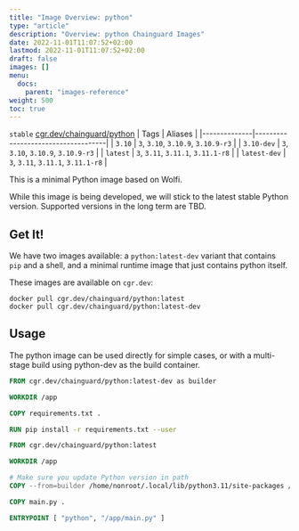 ```yaml
---
title: "Image Overview: python"
type: "article"
description: "Overview: python Chainguard Images"
date: 2022-11-01T11:07:52+02:00
lastmod: 2022-11-01T11:07:52+02:00
draft: false
images: []
menu:
  docs:
    parent: "images-reference"
weight: 500
toc: true
---
```


`stable` [cgr.dev/chainguard/python](https://github.com/chainguard-images/images/tree/main/images/python)
| Tags         | Aliases                            |
|--------------|------------------------------------|
| `3.10`       | `3`, `3.10`, `3.10.9`, `3.10.9-r3` |
| `3.10-dev`   | `3`, `3.10`, `3.10.9`, `3.10.9-r3` |
| `latest`     | `3`, `3.11`, `3.11.1`, `3.11.1-r8` |
| `latest-dev` | `3`, `3.11`, `3.11.1`, `3.11.1-r8` |



This is a minimal Python image based on Wolfi.

While this image is being developed, we will stick to the latest stable Python version. Supported versions in the long term are TBD.

## Get It!

We have two images available: a `python:latest-dev` variant that contains `pip` and a shell, and a minimal runtime image that just contains
python itself.

These images are available on `cgr.dev`:

```
docker pull cgr.dev/chainguard/python:latest
docker pull cgr.dev/chainguard/python:latest-dev
```

## Usage

The python image can be used directly for simple cases, or with a multi-stage build using python-dev as the build container.

```Dockerfile
FROM cgr.dev/chainguard/python:latest-dev as builder

WORKDIR /app

COPY requirements.txt .

RUN pip install -r requirements.txt --user

FROM cgr.dev/chainguard/python:latest

WORKDIR /app

# Make sure you update Python version in path
COPY --from=builder /home/nonroot/.local/lib/python3.11/site-packages /home/nonroot/.local/lib/python3.11/site-packages

COPY main.py .

ENTRYPOINT [ "python", "/app/main.py" ]
```
